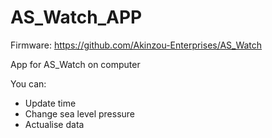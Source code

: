 # AS_Watch_APP
Firmware: https://github.com/Akinzou-Enterprises/AS_Watch

App for AS_Watch on computer

You can:
- Update time
- Change sea level pressure
- Actualise data

